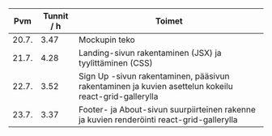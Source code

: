 Pvm | Tunnit / h | Toimet
--- | ---------- | ------
20.7. | 3.47 | Mockupin teko
21.7. | 4.28 | Landing-sivun rakentaminen (JSX) ja tyylittäminen (CSS)
22.7. | 3.52 | Sign Up -sivun rakentaminen, pääsivun rakentaminen ja kuvien asettelun kokeilu react-grid-gallerylla
23.7. | 3.37 | Footer- ja About-sivun suurpiirteinen rakenne ja kuvien renderöinti react-grid-gallerylla